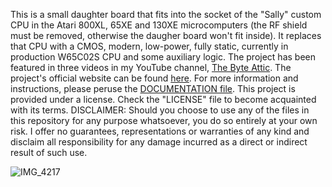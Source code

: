 This is a small daughter board that fits into the socket of the "Sally" custom CPU in the Atari 800XL, 65XE and 130XE microcomputers (the RF shield must be removed, otherwise the daugher board won't fit inside). It replaces that CPU with a CMOS, modern, low-power, fully static, currently in production W65C02S CPU and some auxiliary logic. The project has been featured in three videos in my YouTube channel, <a href="https://www.youtube.com/channel/UCfzZNuoHys1t-AdwYDhOz8g">The Byte Attic</a>. The project's official website can be found <a href="https://www.thebyteattic.com/p/sally-adapter.html">here</a>. For more information and instructions, please peruse the <a href="https://github.com/TheByteAttic/Sally-to-W65C02S-adapter/blob/master/DOCUMENTATION%20Sally%20Adapter.pdf">DOCUMENTATION file</a>. This project is provided under a license. Check the "LICENSE" file to become acquainted with its terms. DISCLAIMER: Should you choose to use any of the files in this repository for any purpose whatsoever, you do so entirely at your own risk. I offer no guarantees, representations or warranties of any kind and disclaim all responsibility for any damage incurred as a direct or indirect result of such use.

![IMG_4217](https://user-images.githubusercontent.com/69539226/117316677-15893c00-ae89-11eb-9267-bad1ab0e4221.jpeg)
